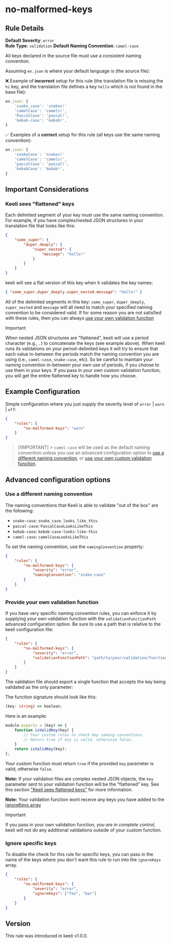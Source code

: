# no-malformed-keys

## Rule Details

**Default Severity**: `error`  
**Rule Type**: `validation`
**Default Naming Convention**: `camel-case`

All keys declared in the source file must use a consistent naming convention.

Assuming `en.json` is where your default language is (the source file):

❌ Example of **incorrect** setup for this rule (the translation file is missing the `hi` key, and the translation file defines a key `hello` which is not found in the base file):

```js
en.json: {
	'snake_case': 'snakes!'
	'camelCase': 'camels!',
	'PascalCase': 'pascal!',
	'kebab-case': 'kebab!',
}
```

✅ Examples of a **correct** setup for this rule (all keys use the same naming convention):

```js
en.json: {
	'snakeCase': 'snakes!'
	'camelCase': 'camels!',
	'pascalCase': 'pascal!',
	'kebabCase': 'kebab!',
}
```

## Important Considerations

### Keeli sees "flattened" keys

Each delimited segment of your key must use the same naming convention. For example, if you have complex/nested JSON structures in your translation file that looks like this:

```json
{
	"some_super": {
		"duper_deeply": {
			"super_nested": {
				"message": "hello!"
			}
		}
	}
}
```

keeli will see a flat version of this key when it validates the key names:

```json
{ "some_super.duper_deeply.super_nested.message": "hello!" }
```

All of the delimited segments in this key: `some_super`, `duper_deeply`, `super_nested` and `message` will all need to match your specified naming convention to be considered valid. If for some reason you are not satisfied with these rules, then you can always [use your own validation function](#provide-your-own-validation-function)

> [!IMPORTANT]
> When nested JSON structures are "flattened", keeli will use a period character (e.g., `.`) to concatenate the keys (see example above). When keeli runs its validations on your period-delimited keys it will try to ensure that each value in-between the periods match the naming convention you are using (i.e., `camel-case`, `snake-case`, etc). So be careful to maintain your naming convention in-between your own use of periods, if you choose to use them in your keys. If you pass in your own custom validation function, you will get the entire flattened key to handle how you choose.

## Example Configuration

Simple configuration where you just supply the severity level of `error` | `warn` | `off`:

```json
{
	"rules": {
		"no-malformed-keys": "warn"
	}
}
```

> [!IMPORTANT] > `camel-case` will be used as the default naming convention unless you use an advanced configuration option to [use a different naming convention](#use-a-different-naming-convention), or [use your own custom validation function](#provide-your-own-validation-function).

## Advanced configuration options

### Use a different naming convention

The naming conventions that Keeli is able to validate "out of the box" are the following:

- `snake-case`: `snake_case_looks_like_this`
- `pascal-case`: `PascalCaseLooksLikeThis`
- `kebab-case`: `kebab-case-looks-like-this`
- `camel-case`: `camelCaseLooksLikeThis`

To set the naming convention, use the `namingConvention` property:

```json
{
	"rules": {
		"no-malformed-keys": {
			"severity": "error",
			"namingConvention": "snake-case"
		}
	}
}
```

### Provide your own validation function

If you have very specific naming convention rules, you can enforce it by supplying your own validation function with the `validationFunctionPath` advanced configuration option. Be sure to use a path that is relative to the keeli configuration file:

```json
{
	"rules": {
		"no-malformed-keys": {
			"severity": "error",
			"validationFunctionPath": "path/to/your/validation/function.js"
		}
	}
}
```

The validation file should export a single function that accepts the key being validated as the only parameter:

The function signature should look like this:

```typescript
(key: string) => boolean;
```

Here is an example:

```js
module.exports = (key) => {
	function isValidKey(key) {
		// Your custom rules to check key naming conventions.
		// Return true if key is valid, otherwise false.
	}
	return isValidKey(key);
};
```

Your custom function must return `true` if the provided `key` parameter is valid, otherwise `false`.

**Note:** If your validation files are complex nested JSON objects, the `key` parameter sent to your validation function will be the "flattened" key. See this section ["Keeli sees flattened keys"](#keeli-sees-flattened-keys) for more information.

**Note:** Your validation function wont receive any keys you have added to the [ignoreKeys array](#ignorekeys)

> [!IMPORTANT]
> If you pass in your own validation function, _you are in complete control_, keeli will not do any additional validations outside of your custom function.

### Ignore specific keys

To disable the check for this rule for specific keys, you can pass in the name of the keys where you don't want this rule to run into the `ignoreKeys` array.

```json
{
	"rules": {
		"no-malformed-keys": {
			"severity": "error",
			"ignoreKeys": ["foo", "bar"]
		}
	}
}
```

## Version

This rule was introduced in keeli v1.0.0.
